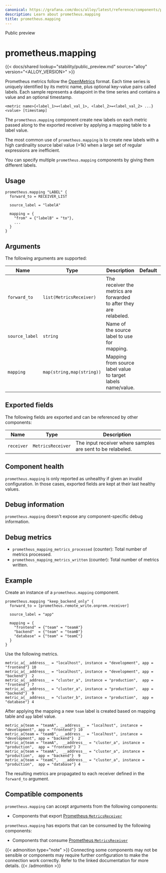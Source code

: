 ```yaml
---
canonical: https://grafana.com/docs/alloy/latest/reference/components/prometheus/prometheus.mapping/
description: Learn about prometheus.mapping
title: prometheus.mapping
---
```

<span class="badge docs-labels__stage docs-labels__item">Public preview</span>

# prometheus.mapping

{{< docs/shared lookup="stability/public_preview.md" source="alloy" version="<ALLOY_VERSION>" >}}

Prometheus metrics follow the [OpenMetrics](https://openmetrics.io/) format.
Each time series is uniquely identified by its metric name, plus optional
key-value pairs called labels. Each sample represents a datapoint in the
time series and contains a value and an optional timestamp.

```text
<metric name>{<label_1>=<label_val_1>, <label_2>=<label_val_2> ...} <value> [timestamp]
```

The `prometheus.mapping` component create new labels on each metric passed
along to the exported receiver by applying a mapping table to a label value.

The most common use of `prometheus.mapping` is to create new labels with a high
cardinality source label value (>1k) when a large set of regular expressions are
inefficient.

You can specify multiple `prometheus.mapping` components by giving them
different labels.

## Usage

```alloy
prometheus.mapping "LABEL" {
  forward_to = RECEIVER_LIST

  source_label = "labelA"

  mapping = {
    "from" = {"labelB" = "to"},
    ...
  }
}
```

## Arguments

The following arguments are supported:

Name           | Type                      | Description                                                         | Default | Required
---------------|---------------------------|---------------------------------------------------------------------|---------|---------
`forward_to`   | `list(MetricsReceiver)`   | The receiver the metrics are forwarded to after they are relabeled. |         | yes
`source_label` | `string`                  | Name of the source label to use for mapping.                        |         | yes
`mapping`      | `map(string,map(string))` | Mapping from source label value to target labels name/value.        |         | yes

## Exported fields

The following fields are exported and can be referenced by other components:

Name       | Type              | Description
-----------|-------------------|-----------------------------------------------------------
`receiver` | `MetricsReceiver` | The input receiver where samples are sent to be relabeled.

## Component health

`prometheus.mapping` is only reported as unhealthy if given an invalid configuration.
In those cases, exported fields are kept at their last healthy values.

## Debug information

`prometheus.mapping` doesn't expose any component-specific debug information.

## Debug metrics

* `prometheus_mapping_metrics_processed` (counter): Total number of metrics processed.
* `prometheus_mapping_metrics_written` (counter): Total number of metrics written.

## Example

Create an instance of  a `prometheus.mapping` component.

```alloy
prometheus.mapping "keep_backend_only" {
  forward_to = [prometheus.remote_write.onprem.receiver]

  source_label = "app"

  mapping = {
    "frontend" = {"team" = "teamA"}
    "backend"  = {"team" = "teamB"}
    "database" = {"team" = "teamC"}
  }
}
```

Use the following metrics.

```text
metric_a{__address__ = "localhost", instance = "development", app = "frontend"} 10
metric_a{__address__ = "localhost", instance = "development", app = "backend"}  2
metric_a{__address__ = "cluster_a", instance = "production",  app = "frontend"} 7
metric_a{__address__ = "cluster_a", instance = "production",  app = "backend"}  9
metric_a{__address__ = "cluster_b", instance = "production",  app = "database"} 4
```

After applying the mapping a new `team` label is created based on mapping table and `app` label value.

```text
metric_a{team = "teamA", __address__ = "localhost", instance = "development", app = "frontend"} 10
metric_a{team = "teamB", __address__ = "localhost", instance = "development", app = "backend"}  2
metric_a{team = "teamA",  __address__ = "cluster_a", instance = "production",  app = "frontend"} 7
metric_a{team = "teamA",  __address__ = "cluster_a", instance = "production",  app = "backend"}  9
metric_a{team = "teamC",  __address__ = "cluster_a", instance = "production",  app = "database"} 4
```

The resulting metrics are propagated to each receiver defined in the `forward_to` argument.
<!-- START GENERATED COMPATIBLE COMPONENTS -->

## Compatible components

`prometheus.mapping` can accept arguments from the following components:

- Components that export [Prometheus `MetricsReceiver`](../../../compatibility/#prometheus-metricsreceiver-exporters)

`prometheus.mapping` has exports that can be consumed by the following components:

- Components that consume [Prometheus `MetricsReceiver`](../../../compatibility/#prometheus-metricsreceiver-consumers)

{{< admonition type="note" >}}
Connecting some components may not be sensible or components may require further configuration to make the connection work correctly.
Refer to the linked documentation for more details.
{{< /admonition >}}

<!-- END GENERATED COMPATIBLE COMPONENTS -->
